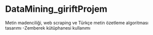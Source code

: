 # DataMining_giriftProjem
Metin madenciliği, web scraping ve Türkçe metin özetleme algoritması tasarımı -Zemberek kütüphanesi kullanımı
